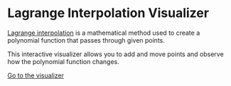 # Lagrange Interpolation Visualizer

[Lagrange interpolation](https://en.wikipedia.org/wiki/Lagrange_polynomial) is a mathematical method used to create a polynomial function that passes through given points.  

This interactive visualizer allows you to add and move points and observe how the polynomial function changes. 

[Go to the visualizer](https://namysh.github.io/lagrange-visualizer/)